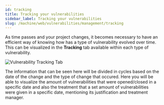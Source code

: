 ```yaml
---
id: tracking
title: Tracking your vulnerabilities
sidebar_label: Tracking your vulnerabilities
slug: /machine/web/vulnerabilities/management/tracking
---
```


As time passes
and your project changes,
it becomes necessary to have
an efficient way of knowing
how has a type of vulnerability
evolved over time.
This can be visualized
in the **Tracking** tab
available within each type of vulnerability.

![Vulnerability Tracking Tab](/img/web/vulnerabilities/management/vulnerabilities_tracking.png)

The information
that can be seen here
will be divided in cycles
based on the date of the change
and the type of change that occured.
Here you will be able
to visualize the amount of vulnerabilities
that were opened/closed in a specific date
and also the treatment
that a set amount of vulnerabilities
were given in a specific date,
mentioning its justification
and treatment manager.
